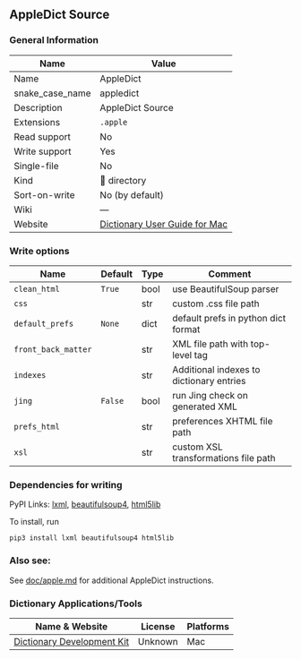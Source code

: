 
## AppleDict Source ##

### General Information ###
Name | Value
---- | -------
Name | AppleDict
snake_case_name | appledict
Description | AppleDict Source
Extensions | `.apple`
Read support | No
Write support | Yes
Single-file | No
Kind | 📁 directory
Sort-on-write | No (by default)
Wiki | ―
Website | [Dictionary User Guide for Mac](https://support.apple.com/en-gu/guide/dictionary/welcome/mac)



### Write options ###
Name | Default | Type | Comment
---- | ------- | ---- | -------
`clean_html` | `True` | bool | use BeautifulSoup parser
`css` |  | str | custom .css file path
`default_prefs` | `None` | dict | default prefs in python dict format
`front_back_matter` |  | str | XML file path with top-level tag
`indexes` |  | str | Additional indexes to dictionary entries
`jing` | `False` | bool | run Jing check on generated XML
`prefs_html` |  | str | preferences XHTML file path
`xsl` |  | str | custom XSL transformations file path


### Dependencies for writing ###
PyPI Links: [lxml](https://pypi.org/project/lxml), [beautifulsoup4](https://pypi.org/project/beautifulsoup4), [html5lib](https://pypi.org/project/html5lib)

To install, run

    pip3 install lxml beautifulsoup4 html5lib


### Also see: ###
See [doc/apple.md](../apple.md) for additional AppleDict instructions.

### Dictionary Applications/Tools ###
Name & Website | License | Platforms
-------------- | ------- | ---------
[Dictionary Development Kit](https://github.com/SebastianSzturo/Dictionary-Development-Kit) | Unknown | Mac
